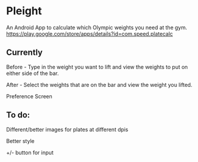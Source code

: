 Pleight
===============

An Android App to calculate which Olympic weights you need at the gym.
https://play.google.com/store/apps/details?id=com.speed.platecalc

Currently
----------
Before - Type in the weight you want to lift and view the weights to put on either side of the bar.

After  - Select the weights that are on the bar and view the weight you lifted.

Preference Screen

To do:
----------
Different/better images for plates at different dpis

Better style

+/- button for input
